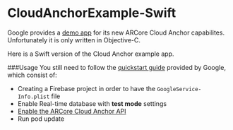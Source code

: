 # CloudAnchorExample-Swift

Google provides a [demo app](https://github.com/google-ar/arcore-ios-sdk) for its new ARCore Cloud Anchor capabilites. Unfortunately it is only written in Objective-C.

Here is a Swift version of the Cloud Anchor example app.

###Usage
You still need to follow the [quickstart guide](https://developers.google.com/ar/develop/ios/cloud-anchors-quickstart-ios) provided by Google, which consist of:
- Creating a Firebase project in order to have the ```GoogleService-Info.plist``` file
- Enable Real-time database with **test mode** settings
- [Enable the ARCore Cloud Anchor API](https://console.cloud.google.com/apis/library/arcorecloudanchor.googleapis.com/)
- Run pod update
